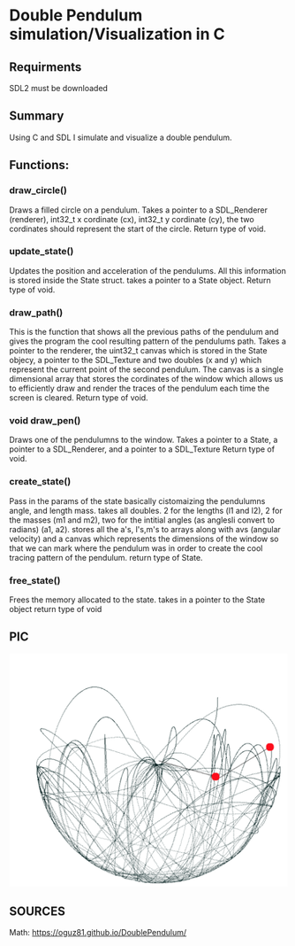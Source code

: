 # Double Pendulum simulation/Visualization in C

## Requirments
SDL2 must be downloaded

## Summary
Using C and SDL I simulate and visualize a double pendulum.

## Functions:

### draw_circle()
Draws a filled circle on a pendulum.
Takes a pointer to a SDL_Renderer (renderer),
int32_t x cordinate (cx),
int32_t y cordinate (cy),
the two cordinates should represent the start of the circle. Return type of void.

### update_state()
Updates the position and acceleration of the pendulums.
All this information is stored inside the State struct.
takes a pointer to a State object. Return type of void.

### draw_path()
This is the function that shows all the previous paths of the pendulum
and gives the program the cool resulting pattern of the pendulums path.
Takes a pointer to the renderer, the uint32_t canvas which is stored in the State objecy,
a pointer to the SDL_Texture and two doubles (x and y) which represent the current point of the second pendulum.
The canvas is a single dimensional array that stores the cordinates of the window which allows us to efficiently draw
and render the traces of the pendulum each time the screen is cleared. Return type of void.

### void draw_pen()
Draws one of the pendulumns to the window.
Takes a pointer to a State, a pointer to a SDL_Renderer, and a pointer to a SDL_Texture
Return type of void.

### create_state()
Pass in the params of the state basically cistomaizing the pendulumns angle, and length mass.
takes all doubles.
2 for the lengths (l1 and l2),
2 for the masses (m1 and m2),
two for the intitial angles (as anglesIi convert to radians) (a1, a2).
stores all the a's, l's,m's to arrays along with avs (angular velocity)
and a canvas which represents the dimensions of the window so that we can mark where the pendulum was
in order to create the cool tracing pattern of the pendulum.
return type of State.

### free_state()
Frees the memory allocated to the state.
takes in a pointer to the State object
return type of void

## PIC
![Pendulum](pen.png)

## SOURCES
Math: https://oguz81.github.io/DoublePendulum/
